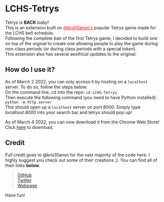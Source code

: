 # LCHS-Tetrys  
Tetrys is **BACK** *baby*!  
This is an extension built on <a style = "color: red;" href = "https://github.com/kris10ansn">@kris10ansn's</a> popular Tetrys game made for the LCHS bell schedule.  
Following the complete ban of the first Tetrys game, I decided to build one on top of the orginal to create one allowing people to play the game during non-class periods (or during class periods with a special token).  
This extension also has several aesthical updates to the original.
## How do I use it?
As of March 2 2022, you can only access it by hosting on a `localhost` server. To do so, follow the steps below.  
On the command line, cd into the repo:
```cd LCHS-Tetrys```  
Then execute the following command (you need to have Python installed):
```python -m http.server```  
This should open up a `localhost` server on port 8000. Simply type *localhost:8000* into your search bar and tetrys should pop up!  
  
As of March 4 2022, you can now download it from the Chrome Web Store! Click [here]() to download.
## Credit
Full credit goes to @kris10ansn for the vast majority of the code here. I highly suggest you check out some of their creations ;). You can find all of their links **below**.

> [GitHub](https://github.com/kris10ansn)  
> [Twitter](https://twitter.com/kris10ansn)  
> [Webpage](https://kris10ansn.github.io/)    

Have fun!
